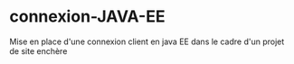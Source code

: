 # connexion-JAVA-EE
Mise en place d'une connexion client en java EE dans le cadre d'un projet de site enchère
